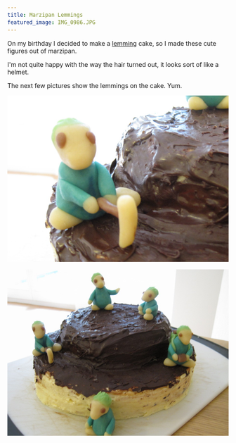 ```yaml
---
title: Marzipan Lemmings
featured_image: IMG_0986.JPG
---
```


On my birthday I decided to make a [lemming](https://en.wikipedia.org/wiki/Lemmings_(video_game)) cake, so I made these cute figures out of marzipan.

I'm not quite happy with the way the hair turned out, it looks sort of like a helmet.

The next few pictures show the lemmings on the cake. Yum.

![](/IMG_1004.JPG)

![](/IMG_1002.JPG)
